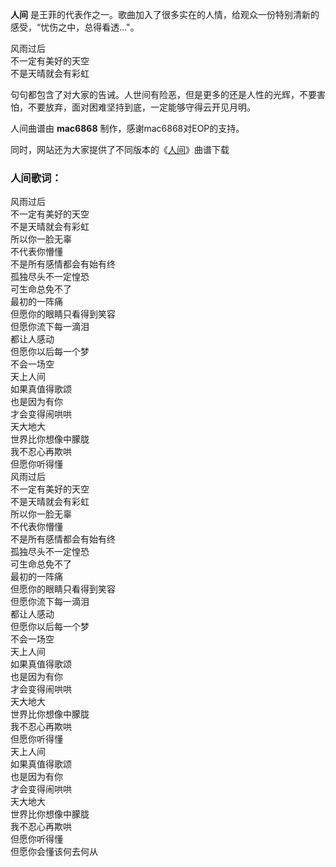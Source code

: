 

**人间** 是王菲的代表作之一。歌曲加入了很多实在的人情，给观众一份特别清新的感受，“忧伤之中，总得看透..."。

风雨过后  
不一定有美好的天空  
不是天晴就会有彩虹

句句都包含了对大家的告诫。人世间有险恶，但是更多的还是人性的光辉，不要害怕，不要放弃，面对困难坚持到底，一定能够守得云开见月明。

人间曲谱由 **mac6868** 制作，感谢mac6868对EOP的支持。

同时，网站还为大家提供了不同版本的《[人间](Music-3045-人间-王菲.html "人间")》曲谱下载

### 人间歌词：

风雨过后  
不一定有美好的天空  
不是天晴就会有彩虹  
所以你一脸无辜  
不代表你懵懂  
不是所有感情都会有始有终  
孤独尽头不一定惶恐  
可生命总免不了  
最初的一阵痛  
但愿你的眼睛只看得到笑容  
但愿你流下每一滴泪  
都让人感动  
但愿你以后每一个梦  
不会一场空  
天上人间  
如果真值得歌颂  
也是因为有你  
才会变得闹哄哄  
天大地大  
世界比你想像中朦胧  
我不忍心再欺哄  
但愿你听得懂  
风雨过后  
不一定有美好的天空  
不是天晴就会有彩虹  
所以你一脸无辜  
不代表你懵懂  
不是所有感情都会有始有终  
孤独尽头不一定惶恐  
可生命总免不了  
最初的一阵痛  
但愿你的眼睛只看得到笑容  
但愿你流下每一滴泪  
都让人感动  
但愿你以后每一个梦  
不会一场空  
天上人间  
如果真值得歌颂  
也是因为有你  
才会变得闹哄哄  
天大地大  
世界比你想像中朦胧  
我不忍心再欺哄  
但愿你听得懂  
天上人间  
如果真值得歌颂  
也是因为有你  
才会变得闹哄哄  
天大地大  
世界比你想像中朦胧  
我不忍心再欺哄  
但愿你听得懂  
但愿你会懂该何去何从

